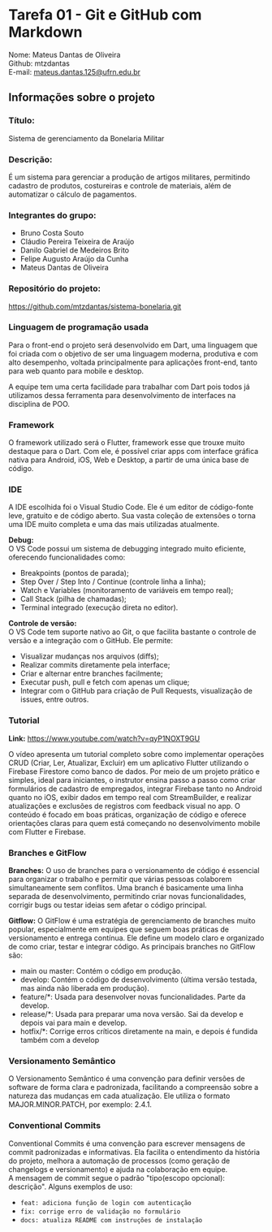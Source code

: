 # Tarefa 01 - Git e GitHub com Markdown

Nome: Mateus Dantas de Oliveira<br>
Github: mtzdantas<br>
E-mail: mateus.dantas.125@ufrn.edu.br

## Informações sobre o projeto

### Título:
Sistema de gerenciamento da Bonelaria Militar

### Descrição:
É um sistema para gerenciar a produção de artigos militares, permitindo cadastro de produtos, costureiras e controle de materiais, além de automatizar o cálculo de pagamentos.

### Integrantes do grupo:
- Bruno Costa Souto  
- Cláudio Pereira Teixeira de Araújo  
- Danilo Gabriel de Medeiros Brito  
- Felipe Augusto Araújo da Cunha  
- Mateus Dantas de Oliveira  

### Repositório do projeto:
https://github.com/mtzdantas/sistema-bonelaria.git

### Linguagem de programação usada

Para o front-end o projeto será desenvolvido em Dart, uma linguagem que foi criada com o objetivo de ser uma linguagem moderna, produtiva e com alto desempenho, voltada principalmente para aplicações front-end, tanto para web quanto para mobile e desktop. <br>

A equipe tem uma certa facilidade para trabalhar com Dart pois todos já utilizamos dessa ferramenta para desenvolvimento de interfaces na disciplina de POO.

### Framework

O framework utilizado será o Flutter, framework esse que trouxe muito destaque para o Dart. Com ele, é possível criar apps com interface gráfica nativa para Android, iOS, Web e Desktop, a partir de uma única base de código.

### IDE

A IDE escolhida foi o Visual Studio Code. Ele é um editor de código-fonte leve, gratuito e de código aberto. Sua vasta coleção de extensões o torna uma IDE muito completa e uma das mais utilizadas atualmente.

**Debug:**  
O VS Code possui um sistema de debugging integrado muito eficiente, oferecendo funcionalidades como:
- Breakpoints (pontos de parada);
- Step Over / Step Into / Continue (controle linha a linha);
- Watch e Variables (monitoramento de variáveis em tempo real);
- Call Stack (pilha de chamadas);
- Terminal integrado (execução direta no editor).

**Controle de versão:**  
O VS Code tem suporte nativo ao Git, o que facilita bastante o controle de versão e a integração com o GitHub. Ele permite:
- Visualizar mudanças nos arquivos (diffs);
- Realizar commits diretamente pela interface;
- Criar e alternar entre branches facilmente;
- Executar push, pull e fetch com apenas um clique;
- Integrar com o GitHub para criação de Pull Requests, visualização de issues, entre outros.

### Tutorial

**Link:** https://www.youtube.com/watch?v=qyP1NOXT9GU

O vídeo apresenta um tutorial completo sobre como implementar operações CRUD (Criar, Ler, Atualizar, Excluir) em um aplicativo Flutter utilizando o Firebase Firestore como banco de dados. Por meio de um projeto prático e simples, ideal para iniciantes, o instrutor ensina passo a passo como criar formulários de cadastro de empregados, integrar Firebase tanto no Android quanto no iOS, exibir dados em tempo real com StreamBuilder, e realizar atualizações e exclusões de registros com feedback visual no app. O conteúdo é focado em boas práticas, organização de código e oferece orientações claras para quem está começando no desenvolvimento mobile com Flutter e Firebase.

### Branches e GitFlow

**Branches:** O uso de branches para o versionamento de código é essencial para organizar o trabalho e permitir que várias pessoas colaborem simultaneamente sem conflitos. Uma branch é basicamente uma linha separada de desenvolvimento, permitindo criar novas funcionalidades, corrigir bugs ou testar ideias sem afetar o código principal. <br>

**Gitflow:** O GitFlow é uma estratégia de gerenciamento de branches muito popular, especialmente em equipes que seguem boas práticas de versionamento e entrega contínua. Ele define um modelo claro e organizado de como criar, testar e integrar código. As principais branches no GitFlow são:
- main ou master: Contém o código em produção.
- develop: Contém o código de desenvolvimento (última versão testada, mas ainda não liberada em produção).
- feature/*: Usada para desenvolver novas funcionalidades. Parte da develop.
- release/*: Usada para preparar uma nova versão. Sai da develop e depois vai para main e develop.
- hotfix/*: Corrige erros críticos diretamente na main, e depois é fundida também com a develop

### Versionamento Semântico

O Versionamento Semântico é uma convenção para definir versões de software de forma clara e padronizada, facilitando a compreensão sobre a natureza das mudanças em cada atualização. Ele utiliza o formato MAJOR.MINOR.PATCH, por exemplo: 2.4.1.

### Conventional Commits

Conventional Commits é uma convenção para escrever mensagens de commit padronizadas e informativas. Ela facilita o entendimento da história do projeto, melhora a automação de processos (como geração de changelogs e versionamento) e ajuda na colaboração em equipe. <br>
A mensagem de commit segue o padrão "tipo(escopo opcional): descrição". Alguns exemplos de uso:
- `feat: adiciona função de login com autenticação`
- `fix: corrige erro de validação no formulário`
- `docs: atualiza README com instruções de instalação`